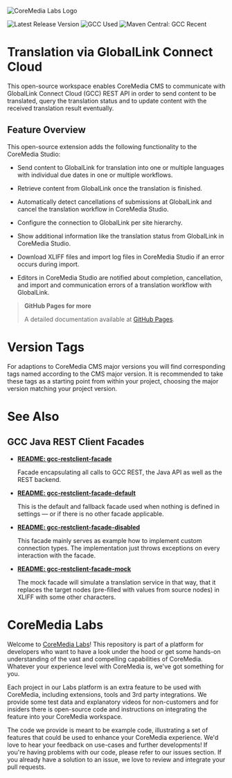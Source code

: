 ![CoreMedia Labs Logo](https://documentation.coremedia.com/badges/banner_coremedia_labs_wide.png "CoreMedia Labs Logo Title Text")

<!--
  On Update:
     * Change "message" for GCC (Used) version to the recently used version.
-->

![Latest Release Version](https://img.shields.io/github/v/release/CoreMedia/coremedia-globallink-connect-integration?style=for-the-badge&filter=v*&sort=semver&logo=semanticrelease&label=Latest&color=672779)
![GCC Used](https://img.shields.io/badge/GCC_REST_API_(used)_-v3.1.3-198754?style=for-the-badge&logo=semanticrelease)
![Maven Central: GCC Recent](https://img.shields.io/maven-central/v/com.translations.globallink/gcc-restclient?label=GCC%20REST%20API%20(recent)&style=for-the-badge&logo=semanticrelease&color=0d6efd)

# Translation via GlobalLink Connect Cloud

This open-source workspace enables CoreMedia CMS to communicate with GlobalLink
Connect Cloud (GCC) REST API in order to send content to be translated, query
the translation status and to update content with the received translation
result eventually.

## Feature Overview

This open-source extension adds the following functionality to the CoreMedia Studio:

* Send content to GlobalLink for translation into one or multiple languages
  with individual due dates in one or multiple workflows.

* Retrieve content from GlobalLink once the translation is finished.

* Automatically detect cancellations of submissions at GlobalLink and cancel the
  translation workflow in CoreMedia Studio.
* Configure the connection to GlobalLink per site hierarchy.

* Show additional information like the translation status from GlobalLink in
  CoreMedia Studio.

* Download XLIFF files and import log files in CoreMedia Studio if an error
  occurs during import.

* Editors in CoreMedia Studio are notified about completion, cancellation, and
  import and communication errors of a translation workflow with GlobalLink.

> **GitHub Pages for more**
>
> A detailed documentation available at
> [GitHub Pages](https://coremedia.github.io/coremedia-globallink-connect-integration/).

# Version Tags

For adaptions to CoreMedia CMS major versions you will find corresponding tags
named according to the CMS major version. It is recommended to take these tags
as a starting point from within your project, choosing the major version
matching your project version.

# See Also

## GCC Java REST Client Facades

* **[README: gcc-restclient-facade](apps/workflow-server/gcc-workflow-server-facade/gcc-restclient-facade/README.md)**

  Facade encapsulating all calls to GCC REST, the Java API as well as the REST
  backend.

* **[README: gcc-restclient-facade-default](apps/workflow-server/gcc-workflow-server-facade/gcc-restclient-facade-default/README.md)**

  This is the default and fallback facade used when nothing is defined in
  settings — or if there is no other facade applicable.

* **[README: gcc-restclient-facade-disabled](apps/workflow-server/gcc-workflow-server-facade/gcc-restclient-facade-disabled/README.md)**

  This facade mainly serves as example how to implement custom connection
  types. The implementation just throws exceptions on every interaction with the facade.

* **[README: gcc-restclient-facade-mock](apps/workflow-server/gcc-workflow-server-facade/gcc-restclient-facade-mock/README.md)**

  The mock facade will simulate a translation service in that way, that it
  replaces the target nodes (pre-filled with values from source nodes) in
  XLIFF with some other characters.

# CoreMedia Labs

Welcome to [CoreMedia Labs](https://blog.coremedia.com/labs/)! This repository
is part of a platform for developers who want to have a look under the hood or
get some hands-on understanding of the vast and compelling capabilities of
CoreMedia. Whatever your experience level with CoreMedia is, we've got something
for you.

Each project in our Labs platform is an extra feature to be used with CoreMedia,
including extensions, tools and 3rd party integrations. We provide some test
data and explanatory videos for non-customers and for insiders there is
open-source code and instructions on integrating the feature into your
CoreMedia workspace. 

The code we provide is meant to be example code, illustrating a set of features
that could be used to enhance your CoreMedia experience. We'd love to hear your
feedback on use-cases and further developments! If you're having problems with
our code, please refer to our issues section. If you already have a solution to
an issue, we love to review and integrate your pull requests.
